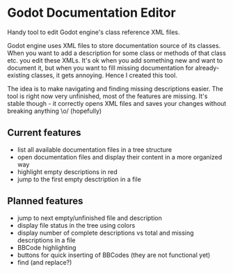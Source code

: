 # Godot Documentation Editor

Handy tool to edit Godot engine's class reference XML files.

Godot engine uses XML files to store documentation source of its classes. When you want to add a description for some class or methods of that class etc. you edit these XMLs. It's ok when you add something new and want to document it, but when you want to fill missing documentation for already-existing classes, it gets annoying. Hence I created this tool.

The idea is to make navigating and finding missing descriptions easier. The tool is right now very unfinished, most of the features are missing. It's stable though - it correctly opens XML files and saves your changes without breaking anything \o/ (hopefully)

## Current features
- list all available documentation files in a tree structure
- open documentation files and display their content in a more organized way
- highlight empty descriptions in red
- jump to the first empty desctription in a file

## Planned features
- jump to next empty/unfinished file and description
- display file status in the tree using colors
- display number of complete descriptions vs total and missing descriptions in a file
- BBCode highlighting
- buttons for quick inserting of BBCodes (they are not functional yet)
- find (and replace?)